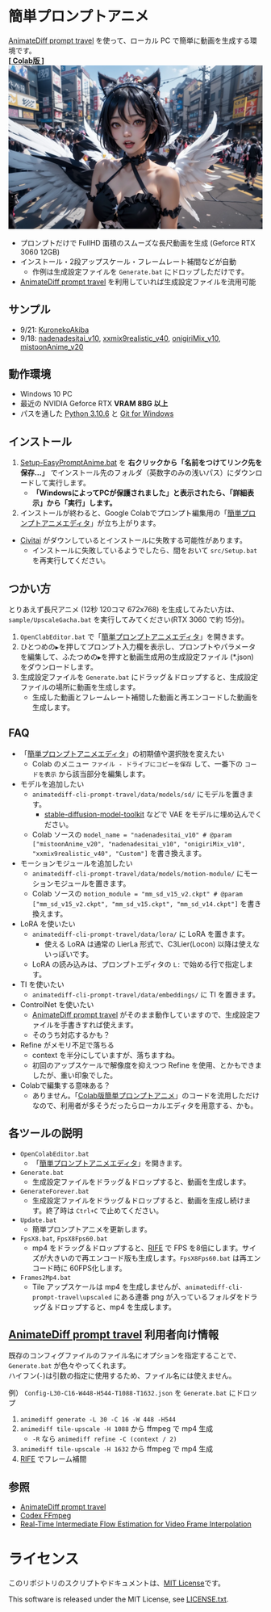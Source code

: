 ﻿# 簡単プロンプトアニメ

[AnimateDiff prompt travel](https://github.com/s9roll7/animatediff-cli-prompt-travel) を使って、ローカル PC で簡単に動画を生成する環境です。  
**<!--[[ 概要 ]() ]--> [[ Colab版 ](https://twitter.com/Zuntan03/status/1703674198101803268)]**  
[![title](./doc/img/title.webp)](https://yyy.wpx.jp/m/202309/KuronekoAkiba.mp4)

- プロンプトだけで FullHD 面積のスムーズな長尺動画を生成 (Geforce RTX 3060 12GB)
- インストール・2段アップスケール・フレームレート補間などが自動
	- 作例は生成設定ファイルを `Generate.bat` にドロップしただけです。
- [AnimateDiff prompt travel](https://github.com/s9roll7/animatediff-cli-prompt-travel) を利用していれば生成設定ファイルを流用可能

## サンプル

- 9/21: [KuronekoAkiba](https://yyy.wpx.jp/m/202309/KuronekoAkiba.mp4)
- 9/18: [nadenadesitai_v10](https://yyy.wpx.jp/m/202309/nadenadesitai_v10.mp4), [xxmix9realistic_v40](https://yyy.wpx.jp/m/202309/xxmix9realistic_v40.mp4), [onigiriMix_v10](https://yyy.wpx.jp/m/202309/onigiriMix_v10.mp4), [mistoonAnime_v20](https://yyy.wpx.jp/m/202309/mistoonAnime_v20.mp4)

## 動作環境

- Windows 10 PC
- 最近の NVIDIA Geforce RTX **VRAM 8BG 以上**
- パスを通した [Python 3.10.6](https://www.python.org/ftp/python/3.10.6/python-3.10.6-amd64.exe) と [Git for Windows](https://gitforwindows.org/)

## インストール

1. [Setup-EasyPromptAnime.bat](https://github.com/Zuntan03/EasyPromptAnime/raw/main/src/Setup-EasyPromptAnime.bat) を **右クリックから「名前をつけてリンク先を保存…」** でインストール先のフォルダ（英数字のみの浅いパス）にダウンロードして実行します。
	- **「WindowsによってPCが保護されました」と表示されたら、「詳細表示」から「実行」します。**  
2. インストールが終わると、Google Colabでプロンプト編集用の「[簡単プロンプトアニメエディタ](https://colab.research.google.com/drive/1XeVRMmw-dyALMacKU-_Xj2nMboZL_TM3)」が立ち上がります。

- [Civitai](https://civitai.com) がダウンしているとインストールに失敗する可能性があります。
	- インストールに失敗しているようでしたら、間をおいて `src/Setup.bat` を再実行してください。

## つかい方

とりあえず長尺アニメ (12秒 120コマ 672x768) を生成してみたい方は、`sample/UpscaleGacha.bat` を実行してみてください(RTX 3060 で約 15分)。

1. `OpenClabEditor.bat` で「[簡単プロンプトアニメエディタ](https://colab.research.google.com/drive/1XeVRMmw-dyALMacKU-_Xj2nMboZL_TM3)」を開きます。
2. ひとつめの`▶`を押してプロンプト入力欄を表示し、プロンプトやパラメータを編集して、ふたつめの`▶`を押すと動画生成用の生成設定ファイル (*.json) をダウンロードします。
3. 生成設定ファイルを `Generate.bat` にドラッグ＆ドロップすると、生成設定ファイルの場所に動画を生成します。
	- 生成した動画とフレームレート補間した動画と再エンコードした動画を生成します。

## FAQ

- 「[簡単プロンプトアニメエディタ](https://colab.research.google.com/drive/1XeVRMmw-dyALMacKU-_Xj2nMboZL_TM3)」の初期値や選択肢を変えたい
	- Colab のメニュー `ファイル - ドライブにコピーを保存` して、一番下の `コードを表示` から該当部分を編集します。
- モデルを追加したい
	- `animatediff-cli-prompt-travel/data/models/sd/` にモデルを置きます。
		- [stable-diffusion-model-toolkit](https://github.com/arenasys/stable-diffusion-webui-model-toolkit) などで VAE をモデルに埋め込んでください。
	- Colab ソースの `model_name = "nadenadesitai_v10" # @param ["mistoonAnime_v20", "nadenadesitai_v10", "onigiriMix_v10", "xxmix9realistic_v40", "Custom"]` を書き換えます。
- モーションモジュールを追加したい
	- `animatediff-cli-prompt-travel/data/models/motion-module/` にモーションモジュールを置きます。
	- Colab ソースの `motion_module = "mm_sd_v15_v2.ckpt" # @param ["mm_sd_v15_v2.ckpt", "mm_sd_v15.ckpt", "mm_sd_v14.ckpt"]` を書き換えます。
- LoRA を使いたい
	- `animatediff-cli-prompt-travel/data/lora/` に LoRA を置きます。
		- 使える LoRA は通常の LierLa 形式で、C3Lier(Locon) 以降は使えないっぽいです。
	- LoRA の読み込みは、プロンプトエディタの `L:` で始める行で指定します。
- TI を使いたい
	- `animatediff-cli-prompt-travel/data/embeddings/` に TI を置きます。
- ControlNet を使いたい
	- [AnimateDiff prompt travel](https://github.com/s9roll7/animatediff-cli-prompt-travel) がそのまま動作していますので、生成設定ファイルを手書きすれば使えます。
	- そのうち対応するかも？
- Refine がメモリ不足で落ちる
	- context を半分にしていますが、落ちますね。
	- 初回のアップスケールで解像度を抑えつつ Refine を使用、とかもできましたが、重い印象でした。
- Colabで編集する意味ある？
	- ありません。「[Colab版簡単プロンプトアニメ](https://colab.research.google.com/drive/1QVxBjAamxOIAAlSohQklZltRPx8WsxEN)」のコードを流用しただけなので、利用者が多そうだったらローカルエディタを用意する、かも。

## 各ツールの説明

- `OpenColabEditor.bat`
	- 「[簡単プロンプトアニメエディタ](https://colab.research.google.com/drive/1XeVRMmw-dyALMacKU-_Xj2nMboZL_TM3)」を開きます。
- `Generate.bat`
	- 生成設定ファイルをドラッグ＆ドロップすると、動画を生成します。
- `GenerateForever.bat`
	- 生成設定ファイルをドラッグ＆ドロップすると、動画を生成し続けます。終了時は `Ctrl+C` で止めてください。
- `Update.bat`
	- 簡単プロンプトアニメを更新します。
- `FpsX8.bat`, `FpsX8Fps60.bat`
	- mp4 をドラッグ＆ドロップすると、[RIFE](https://github.com/megvii-research/ECCV2022-RIFE/tree/main) で FPS を8倍にします。サイズが大きいので再エンコード版も生成します。`FpsX8Fps60.bat` は再エンコード時に 60FPS化します。
- `Frames2Mp4.bat`
	- Tile アップスケールは mp4 を生成しませんが、`animatediff-cli-prompt-travel\upscaled` にある連番 png が入っているフォルダをドラッグ＆ドロップすると、mp4 を生成します。

## [AnimateDiff prompt travel](https://github.com/s9roll7/animatediff-cli-prompt-travel) 利用者向け情報

既存のコンフィグファイルのファイル名にオプションを指定することで、`Generate.bat` が色々やってくれます。  
ハイフン(`-`)は引数の指定に使用するため、ファイル名には使えません。

例） `Config-L30-C16-W448-H544-T1088-T1632.json` を `Generate.bat` にドロップ
1. `animediff generate -L 30 -C 16 -W 448 -H544`
2. `animediff tile-upscale -H 1088` から ffmpeg で mp4 生成
	- `-R` なら `animediff refine -C (context / 2)`
3. `animediff tile-upscale -H 1632` から ffmpeg で mp4 生成
4. [RIFE](https://github.com/megvii-research/ECCV2022-RIFE/tree/main) でフレーム補間

## 参照

- [AnimateDiff prompt travel](https://github.com/s9roll7/animatediff-cli-prompt-travel) 
- [Codex FFmpeg](https://github.com/GyanD/codexffmpeg)
- [Real-Time Intermediate Flow Estimation for Video Frame Interpolation](https://github.com/megvii-research/ECCV2022-RIFE)

# ライセンス

このリポジトリのスクリプトやドキュメントは、[MIT License](./LICENSE.txt)です。

This software is released under the MIT License, see [LICENSE.txt](./LICENSE.txt).
